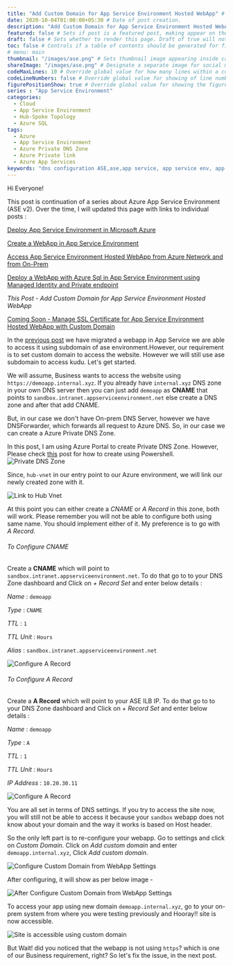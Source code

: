 ```yaml
---
title: "Add Custom Domain for App Service Environment Hosted WebApp" # Title of the blog post.
date: 2020-10-04T01:00:00+05:30 # Date of post creation.
description: "Add Custom Domain for App Service Environment Hosted WebApp" # Description used for search engine.
featured: false # Sets if post is a featured post, making appear on the home page side bar.
draft: false # Sets whether to render this page. Draft of true will not be rendered.
toc: false # Controls if a table of contents should be generated for first-level links automatically.
# menu: main
thumbnail: "/images/ase.png" # Sets thumbnail image appearing inside card on homepage.
shareImage: "/images/ase.png" # Designate a separate image for social media sharing.
codeMaxLines: 10 # Override global value for how many lines within a code block before auto-collapsing.
codeLineNumbers: false # Override global value for showing of line numbers within code block.
figurePositionShow: true # Override global value for showing the figure label.
series : "App Service Environment"
categories:
  - Cloud
  - App Service Environment
  - Hub-Spoke Topology
  - Azure SQL
tags:
  - Azure
  - App Service Environment
  - Azure Private DNS Zone
  - Azure Private link
  - Azure App Services
keywords: "dns configuration ASE,ase,app service, app service env, app service env v2,app service environment,app service environment v2,deploy application in app service environment,app service environment and private link, ase in hub spoke,hub spoke,hub spoke network,hub spoke network topology,azure hub spoke,azure hub spoke network,azure hub spoke network topology,app service environment and private endpoint,azure sql, azure sql and private endpoint,azure private dns zone, resolve azure internal DNS from your on prem,hub spoke dns forwarder,dns forwarder in hub spoke,dns forwarder in hub spoke network topology,dns forwarder"
---
```


Hi Everyone!

This post is continuation of a series about Azure App Service Environment (ASE v2). Over the time, I will updated this page with links to individual posts :  

[Deploy App Service Environment in Microsoft Azure](/post/deploy-app-service-environment-v2-in-microsoft-azure)

[Create a WebApp in App Service Environment](/post/create-a-webapp-in-app-service-environment)

[Access App Service Environment Hosted WebApp from Azure Network and from On-Prem](/post/access-app-service-environment-hosted-webapp-from-azure-network-and-from-on-prem)

[Deploy a WebApp with Azure Sql in App Service Environment using Managed Identity and Private endpoint](/post/deploy-a-webapp-with-azure-sql-in-app-service-environment-using-managed-identity-and-private-endpoint)

_This Post - Add Custom Domain for App Service Environment Hosted WebApp_

[Coming Soon - Manage SSL Certificate for App Service Environment Hosted WebApp with Custom Domain](#)

In the [previous post](/post/deploy-a-webapp-with-azure-sql-in-app-service-environment-using-managed-identity-and-private-endpoint) we have migrated a webapp in App Service we are able to access it using subdomain of ase environment.However, our requirement is to set custom domain to access the website. However we will still use ase subdomain to access kudu. Let's get started. 

We will assume, Business wants to access the website using `https://demoapp.internal.xyz`. If you already have `internal.xyz` DNS zone in your own DNS server then you can just add `demoapp` as __CNAME__ that points to `sandbox.intranet.appserviceenvironment.net` else create a DNS zone and after that add CNAME.

But, in our case we don't have On-prem DNS Server, however we have DNSForwarder, which forwards all request to Azure DNS. So, in our case we can create a Azure Private DNS Zone.

In this post, I am using Azure Portal to create Private DNS Zone. However, Please check [this](/post/resolve-azure-internal-dns-from-your-on-prem-network) post for how to create using Powershell.
![Private DNS Zone](/images/ase/internal.xyz.jpg)

Since, `hub-vnet` in our entry point to our Azure environment, we will link our newly created zone with it.

![Link to Hub Vnet](/images/ase/linktohub-internal.xyz.jpg)

At this point you can either create a _CNAME_ or _A Record_ in this zone, both will work. Please remember you will not be able to configure both using same name. You should implement either of it. My preference is to go with  _A Record_.

###### To Configure CNAME
Create a __CNAME__ which will point to `sandbox.intranet.appserviceenvironment.net`. To do that go to to your DNS Zone dashboard and Click on _+ Record Set_ and enter below details :

_Name_ : `demoapp`

_Type_ : `CNAME`

_TTL_ : `1`

_TTL Unit_ : `Hours`

_Alias_ : `sandbox.intranet.appserviceenvironment.net` 

![Configure A Record](/images/ase/configure_cname_record.jpg)

###### To Configure A Record
Create a __A Record__ which will point to your ASE ILB IP. To do that go to to your DNS Zone dashboard and Click on _+ Record Set_ and enter below details :

_Name_ : `demoapp`

_Type_ : `A`

_TTL_ : `1`

_TTL Unit_ : `Hours`

_IP Address_ : `10.20.30.11`

![Configure A Record](/images/ase/configure_a_record.jpg)

You are all set in terms of DNS settings. If you try to access the site now, you will still not be able to access it because your `sandbox` webapp does not know about your domain and the way it works is based on Host header. 

So the only left part is to re-configure your webapp. Go to settings and click on _Custom Domain_. Click on _Add custom domain_ and enter `demoapp.internal.xyz`, Click _Add custom domain_.

![Configure Custom Domain from WebApp Settings](/images/ase/add_custom_domain.jpg)

After configuring, it will show as per below image - 

![After Configure Custom Domain from WebApp Settings](/images/ase/after_add_custom_domain.jpg)


To access your app using new domain `demoapp.internal.xyz`, go to your on-prem system from where you were testing previously and Hooray!! site is now accessible.

![Site is accessible using custom domain](/images/ase/site_is_accessible.jpg)

But Wait! did you noticed that the webapp is not using `https`? which is one of our Business requirement, right? So let's fix the issue, in the next post.






